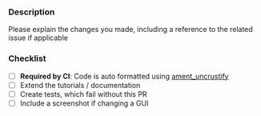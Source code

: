 ### Description

Please explain the changes you made, including a reference to the related issue if applicable

### Checklist
- [ ] **Required by CI**: Code is auto formatted using [ament_uncrustify](https://github.com/ament/ament_lint/blob/master/ament_uncrustify/doc/index.rst)
- [ ] Extend the tutorials / documentation
- [ ] Create tests, which fail without this PR
- [ ] Include a screenshot if changing a GUI

[//]: # "You can expect a response from a maintainer within 7 days. If you haven't heard anything by then, feel free to ping the thread. Thank you!"
